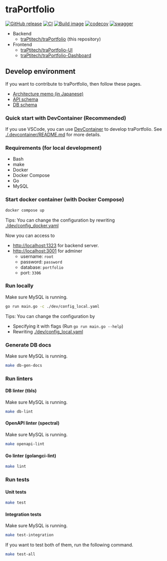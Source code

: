# traPortfolio

[![GitHub release](https://img.shields.io/github/release/traPtitech/traPortfolio.svg)](https://GitHub.com/traPtitech/traPortfolio/releases/) [![CI](https://github.com/traPtitech/traPortfolio/actions/workflows/main.yaml/badge.svg)](https://github.com/traPtitech/traPortfolio/actions/workflows/main.yaml) [![Build image](https://github.com/traPtitech/traPortfolio/actions/workflows/release.yaml/badge.svg)](https://github.com/traPtitech/traPortfolio/actions/workflows/release.yaml) [![codecov](https://codecov.io/gh/traPtitech/traPortfolio/branch/main/graph/badge.svg?token=2HB6P7RUX8)](https://codecov.io/gh/traPtitech/traPortfolio) [![swagger](https://img.shields.io/badge/swagger-docs-brightgreen)](https://apis.trap.jp/?urls.primaryName=traPortfolio)

- Backend
  - [traPtitech/traPortfolio](https://github.com/traPtitech/traPortfolio) (this repository)
- Frontend
  - [traPtitech/traPortfolio-UI](https://github.com/traPtitech/traPortfolio-UI)
  - [traPtitech/traPortfolio-Dashboard](https://github.com/traPtitech/traPortfolio-Dashboard)

## Develop environment

If you want to contribute to traPortfolio, then follow these pages.

- [Architecture memo (in Japanese)](./docs/architecture.md)
- [API schema](./docs/swagger/traPortfolio.v1.yaml)
- [DB schema](./docs/dbschema)

### Quick start with DevContainer (Recommended)

If you use VSCode, you can use [DevContainer](https://code.visualstudio.com/docs/remote/containers) to develop traPortfolio.
See [./.devcontainer/README.md](./.devcontainer/README.md) for more details.

### Requirements (for local development)

- Bash
- make
- Docker
- Docker Compose
- Go
- MySQL

### Start docker container (with Docker Compose)

```bash
docker compose up
```

Tips: You can change the configuration by rewriting [./dev/config_docker.yaml](./dev/config_docker.yaml)

Now you can access to

- <http://localhost:1323> for backend server.
- <http://localhost:3001> for adminer
  - username: `root`
  - password: `password`
  - database: `portfolio`
  - port: `3306`

### Run locally

Make sure MySQL is running.

```bash
go run main.go -c ./dev/config_local.yaml
```

Tips: You can change the configuration by

- Specifying it with flags (Run `go run main.go --help`)
- Rewriting [./dev/config_local.yaml](./dev/config_local.yaml)

### Generate DB docs

Make sure MySQL is running.

```bash
make db-gen-docs
```

### Run linters

#### DB linter (tbls)

Make sure MySQL is running.

```bash
make db-lint
```

#### OpenAPI linter (spectral)

Make sure MySQL is running.

```bash
make openapi-lint
```

#### Go linter (golangci-lint)

```bash
make lint
```

### Run tests

#### Unit tests

```bash
make test
```

#### Integration tests

Make sure MySQL is running.

```bash
make test-integration
```

If you want to test both of them, run the following command.

```bash
make test-all
```
